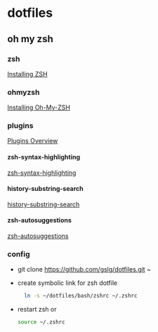 # dotfiles

## oh my zsh

### zsh

[Installing ZSH](https://github.com/ohmyzsh/ohmyzsh/wiki/Installing-ZSH)

### ohmyzsh
[Installing Oh-My-ZSH](https://github.com/ohmyzsh/ohmyzsh)

### plugins
[Plugins Overview](https://github.com/ohmyzsh/ohmyzsh/wiki/Plugins-Overview)

#### zsh-syntax-highlighting
 [zsh-syntax-highlighting](https://github.com/zsh-users/zsh-syntax-highlighting)

#### history-substring-search
[history-substring-search](https://github.com/zsh-users/zsh-history-substring-search) 

#### zsh-autosuggestions
[zsh-autosuggestions](https://github.com/zsh-users/zsh-autosuggestions)

### config

- git clone https://github.com/gslg/dotfiles.git ~

- create symbolic link for zsh dotfile
  ```bash
    ln -s ~/dotfiles/bash/zshrc ~/.zshrc    
  ```
- restart zsh or 

  ```bash
  source ~/.zshrc
  ```
